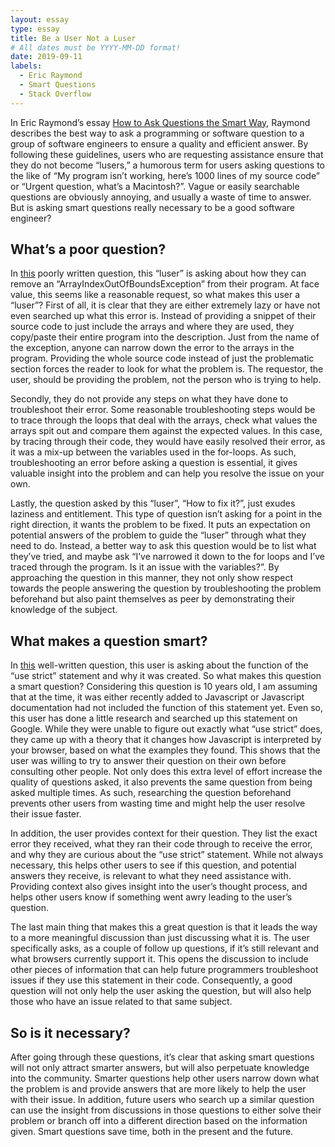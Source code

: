 ```yaml
---
layout: essay
type: essay
title: Be a User Not a Luser
# All dates must be YYYY-MM-DD format!
date: 2019-09-11
labels:
  - Eric Raymond
  - Smart Questions
  - Stack Overflow
---
```


In Eric Raymond’s essay <a href = "http://www.catb.org/esr/faqs/smart-questions.html">How to Ask Questions the Smart Way</a>, Raymond describes the best way to ask a programming or software question to a group of software engineers to ensure a quality and efficient answer. By following these guidelines, users who are requesting assistance ensure that they do not become “lusers,” a humorous term for users asking questions to the like of “My program isn’t working, here’s 1000 lines of my source code” or “Urgent question, what’s a Macintosh?”. Vague or easily searchable questions are obviously annoying, and usually a waste of time to answer. But is asking smart questions really necessary to be a good software engineer?

## What’s a poor question?

In <a href = "https://stackoverflow.com/questions/31211470/remove-arrayindexoutofboundsexception">this</a> poorly written question, this “luser” is asking about how they can remove an “ArrayIndexOutOfBoundsException” from their program. At face value, this seems like a reasonable request, so what makes this user a “luser”? First of all, it is clear that they are either extremely lazy or have not even searched up what this error is. Instead of providing a snippet of their source code to just include the arrays and where they are used, they copy/paste their entire program into the description. Just from the name of the exception, anyone can narrow down the error to the arrays in the program. Providing the whole source code instead of just the problematic section forces the reader to look for what the problem is. The requestor, the user, should be providing the problem, not the person who is trying to help. 

Secondly, they do not provide any steps on what they have done to troubleshoot their error. Some reasonable troubleshooting steps would be to trace through the loops that deal with the arrays, check what values the arrays spit out and compare them against the expected values. In this case, by tracing through their code, they would have easily resolved their error, as it was a mix-up between the variables used in the for-loops. As such, troubleshooting an error before asking a question is essential, it gives valuable insight into the problem and can help you resolve the issue on your own. 

Lastly, the question asked by this “luser”, “How to fix it?”, just exudes laziness and entitlement. This type of question isn’t asking for a point in the right direction, it wants the problem to be fixed. It puts an expectation on potential answers of the problem to guide the “luser” through what they need to do. Instead, a better way to ask this question would be to list what they’ve tried, and maybe ask “I’ve narrowed it down to the for loops and I’ve traced through the program. Is it an issue with the variables?”. By approaching the question in this manner, they not only show respect towards the people answering the question by troubleshooting the problem beforehand but also paint themselves as peer by demonstrating their knowledge of the subject. 

## What makes a question smart?

In <a href= "https://stackoverflow.com/questions/1335851/what-does-use-strict-do-in-javascript-and-what-is-the-reasoning-behind-it?rq=1">this</a> well-written question, this user is asking about the function of the “use strict” statement and why it was created. So what makes this question a smart question? Considering this question is 10 years old, I am assuming that at the time, it was either recently added to Javascript or Javascript documentation had not included the function of this statement yet. Even so, this user has done a little research and searched up this statement on Google. While they were unable to figure out exactly what “use strict” does, they came up with a theory that it changes how Javascript is interpreted by your browser, based on what the examples they found. This shows that the user was willing to try to answer their question on their own before consulting other people. Not only does this extra level of effort increase the quality of questions asked, it also prevents the same question from being asked multiple times. As such, researching the question beforehand prevents other users from wasting time and might help the user resolve their issue faster.

In addition, the user provides context for their question. They list the exact error they received, what they ran their code through to receive the error, and why they are curious about the “use strict” statement. While not always necessary, this helps other users to see if this question, and potential answers they receive, is relevant to what they need assistance with. Providing context also gives insight into the user’s thought process, and helps other users know if something went awry leading to the user’s question.

The last main thing that makes this a great question is that it leads the way to a more meaningful discussion than just discussing what it is. The user specifically asks, as a couple of follow up questions, if it’s still relevant and what browsers currently support it. This opens the discussion to include other pieces of information that can help future programmers troubleshoot issues if they use this statement in their code. Consequently, a good question will not only help the user asking the question, but will also help those who have an issue related to that same subject. 

## So is it necessary?

After going through these questions, it’s clear that asking smart questions will not only attract smarter answers, but will also perpetuate knowledge into the community. Smarter questions help other users narrow down what the problem is and provide answers that are more likely to help the user with their issue. In addition, future users who search up a similar question can use the insight from discussions in those questions to either solve their problem or branch off into a different direction based on the information given. Smart questions save time, both in the present and the future.
